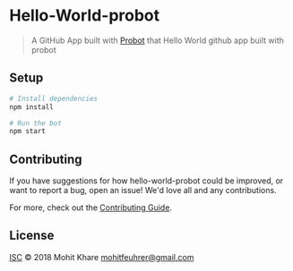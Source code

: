 # Hello-World-probot

> A GitHub App built with [Probot](https://github.com/probot/probot) that Hello World github app built with probot

## Setup

```sh
# Install dependencies
npm install

# Run the bot
npm start
```

## Contributing

If you have suggestions for how hello-world-probot could be improved, or want to report a bug, open an issue! We'd love all and any contributions.

For more, check out the [Contributing Guide](CONTRIBUTING.md).

## License

[ISC](LICENSE) © 2018 Mohit Khare <mohitfeuhrer@gmail.com>